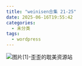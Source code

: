 ```yaml
---
title: "weinisen合集 21-25"
date: 2025-06-16T19:55:42
categories:
  - 未分类
tags:
  - wordpress
---
```


![图片[1]-歪歪的耽美资源站](/images/weinisen%e5%90%88%e9%9b%86-21-25-0.jpg)

